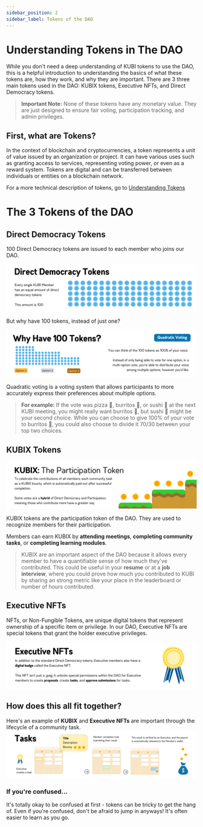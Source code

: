 ```yaml
---
sidebar_position: 2
sidebar_label: Tokens of the DAO
---
```


# Understanding Tokens in The DAO

While you don't need a deep understanding of KUBI tokens to use the DAO, this is a helpful introduction to understanding the basics of what these tokens are, how they work, and why they are important. There are 3 three main tokens used in the DAO: KUBIX tokens, Executive NFTs, and Direct Democracy tokens.

> **Important Note:** None of these tokens have any monetary value. They are just designed to ensure fair voting, participation tracking, and admin privileges.

## First, what are Tokens?

In the context of blockchain and cryptocurrencies, a token represents a unit of value issued by an organization or project. It can have various uses such as granting access to services, representing voting power, or even as a reward system. Tokens are digital and can be transferred between individuals or entities on a blockchain network.

For a more technical description of tokens, go to [Understanding Tokens](../the-very-basics/understanding-tokens.md)

# The 3 Tokens of the DAO

## Direct Democracy Tokens

100 Direct Democracy tokens are issued to each member who joins our DAO.

![Direct Democracy Tokens](./img/dao-tokens/dd_tokens.png "Direct Democracy Tokens")

But why have 100 tokens, instead of just one?

![Direct Democracy Explainer](./img/dao-tokens/dd_tokens_explainer.png "Direct Democracy Tokens Explained")

Quadratic voting is a voting system that allows participants to more accurately express their preferences about multiple options.

> **For example:** If the vote was pizza 🍕, burritos 🌯, or sushi 🍣 at the next KUBI meeting, you might really want burritos 🌯, but sushi 🍣 might be your second choice. While you can choose to give 100% of your vote to burritos 🌯, you could also choose to divide it 70/30 between your top two choices.

## KUBIX Tokens

![KUBIX Tokens](./img/dao-tokens/participation_tokens.png "The Participation Token")

KUBIX tokens are the participation token of the DAO. They are used to recognize members for their participation.

Members can earn KUBIX by **attending meetings**, **completing community tasks**, or **completing learning modules**.

> KUBIX are an important aspect of the DAO because it allows every member to have a quantifiable sense of how much they've contributed. This could be useful in your **resume** or at a **job interview**, where you could prove how much you contributed to KUBI by sharing an strong metric like your place in the leaderboard or number of hours contributed.

## Executive NFTs

NFTs, or Non-Fungible Tokens, are unique digital tokens that represent ownership of a specific item or privilege. In our DAO, Executive NFTs are special tokens that grant the holder executive privileges.

![Executive NFTs](./img/dao-tokens/executive_nfts.png "Executive NFTs")

## How does this all fit together?

Here's an example of **KUBIX** and **Executive NFTs** are important through the lifecycle of a community task.
![Task Lifecycle](./img/dao-tokens/task_lifecycle.png "Task Lifecycle")

### If you're confused...

It's totally okay to be confused at first - tokens can be tricky to get the hang of. Even if you're confused, don't be afraid to jump in anyways! It's often easier to learn as you go.
